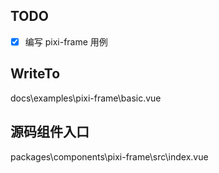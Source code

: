 ## TODO

- [x] 编写 pixi-frame 用例

## WriteTo

docs\examples\pixi-frame\basic.vue

## 源码组件入口

packages\components\pixi-frame\src\index.vue
